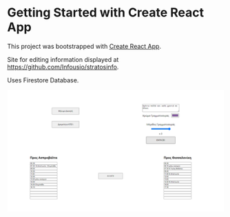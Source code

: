 # Getting Started with Create React App
This project was bootstrapped with [Create React App](https://github.com/facebook/create-react-app).

Site for editing information displayed at https://github.com/Infousio/stratosinfo.

Uses Firestore Database.

<img src="https://github.com/Infousio/statosedit/blob/main/Artboard%201.png"/>
